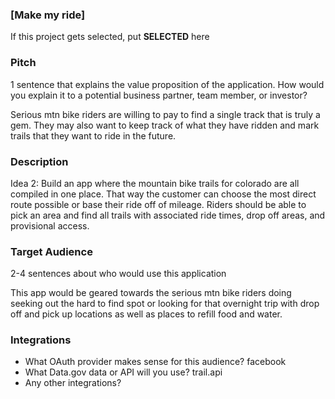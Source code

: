
### [Make my ride]

If this project gets selected, put **SELECTED** here

### Pitch

1 sentence that explains the value proposition of the application. How would
you explain it to a potential business partner, team member, or investor?

Serious mtn bike riders are willing to pay to find a single track that is truly a gem. They may also want to keep track of what they have ridden and mark trails that they want to ride in the future.


### Description

Idea 2: Build an app where the mountain bike trails for colorado are all compiled in one place. That way the customer can choose the most direct route possible or base their ride off of mileage. Riders should be able to pick an area and find all trails with associated ride times, drop off areas, and provisional access.

### Target Audience

2-4 sentences about who would use this application

This app would be geared towards the serious mtn bike riders doing seeking out the hard to find spot or looking for that overnight trip with drop off and pick up locations as well as places to refill food and water.

### Integrations

* What OAuth provider makes sense for this audience?
facebook
* What Data.gov data or API will you use?
trail.api
* Any other integrations?
